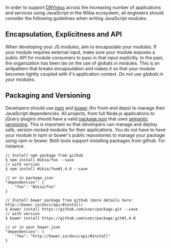 In order to support [DRYness](http://en.wikipedia.org/wiki/Don't_repeat_yourself) across the increasing number of applications and services using JavaScript in the Wikia ecosystem, all engineers should consider the following guidelines when writing JavaScript modules.

## Encapsulation, Explicitness and API
When developing your JS modules, aim to encapsulate your modules. If your module requires external input, make sure your module exposes a public API for module consumers to pass in that input explicitly. In the past, the organization has been lax on the use of globals in modules. This is an antipattern that breaks encapsulation and makes it so that your module becomes tightly coupled with it's application context. *Do not use globals in your modules*.

## Packaging and Versioning 
Developers should use [npm](http://www.npmjs.org) and [bower](http://www.bower.io) (for front-end deps) to manage their JavaScript dependencies. All projects, from full Node.js applications to jQuery plugins should have a valid [package.json](https://www.npmjs.org/doc/files/package.json.html) that uses [semantic versioning](http://semver.org/). This is important so that developers can manage and deploy safe, version-locked modules for their applications. You do not have to have your
module in npm or bower's public repositories to manage your package using npm or bower. Both tools support installing packages from github. For instance:
```
// Install npm package from github
$ npm install Wikia/foo --save
// with version
$ npm install Wikia/foo#1.4.0 --save

// or in package.json
"dependencies": {
	"foo": "Wikia/foo"
}

// Install bower package from github (more details here: http://bower.io/docs/api/#install)
$ bower install https://github.com/user/package.git --save
// with version
$ bower install https://github.com/user/package.git#1.4.0

// or in your bower.json
"dependencies": {
	"foo": "http://bower.io/docs/api/#install"
}
```
